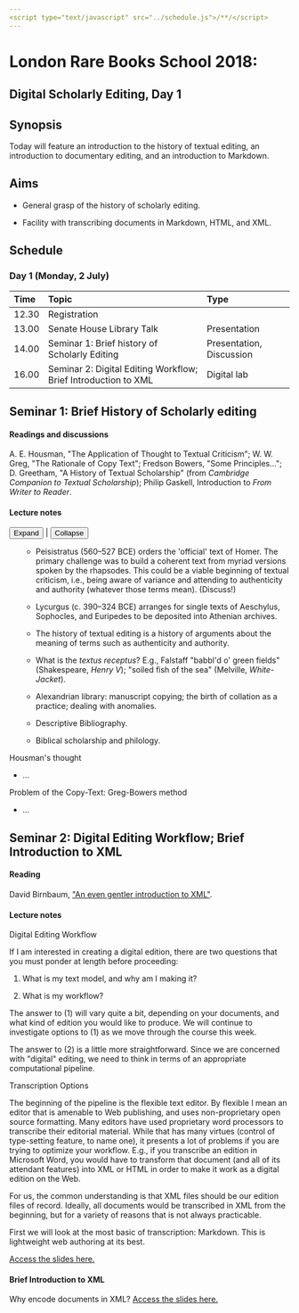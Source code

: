 ```yaml
---
<script type="text/javascript" src="../schedule.js">/**/</script>
---
```

# London Rare Books School 2018:
## Digital Scholarly Editing, Day 1

## Synopsis

Today will feature an introduction to the history of textual editing, an introduction to documentary editing, and an introduction to Markdown.

## Aims

* General grasp of the history of scholarly editing.

* Facility with transcribing documents in Markdown, HTML, and XML.

## Schedule
### Day 1 (Monday, 2 July)

Time     | Topic                               | Type                    |
:--------| :---------------------------------- |:------------------------|
12.30  | Registration                 |             |
13.00  |  Senate House Library Talk | Presentation |
14.00 | Seminar 1: Brief history of Scholarly Editing  | Presentation, Discussion  |
16.00 | Seminar 2: Digital Editing Workflow; Brief Introduction to XML | Digital lab |             |


## Seminar 1: Brief History of Scholarly editing

#### Readings and discussions

A. E. Housman, "The Application of Thought to Textual Criticism"; W. W. Greg, "The Rationale of Copy Text"; Fredson Bowers, "Some Principles..."; D. Greetham, "A History of Textual Scholarship" (from *Cambridge Companion to Textual Scholarship*); Philip Gaskell, Introduction to *From Writer to Reader*.

#### Lecture notes
<span class="buttons"><button class="localExpand">Expand</button> | <button class="localCollapse">Collapse</button></span><ol>

* Peisistratus (560–527 BCE) orders the 'official' text of Homer. The primary challenge was to build a coherent text from myriad versions spoken by the rhapsodes. This could be a viable beginning of textual criticism, i.e., being aware of variance and attending to authenticity and authority (whatever those terms mean). (Discuss!)

* Lycurgus (c. 390–324 BCE) arranges for single texts of Aeschylus, Sophocles, and Euripedes to be deposited into Athenian archives.

* The history of textual editing is a history of arguments about the meaning of terms such as authenticity and authority.

* What is the *textus receptus*? E.g., Falstaff "babbl'd o' green fields" (Shakespeare, *Henry V*); "soiled fish of the sea" (Melville, *White-Jacket*).

* Alexandrian library: manuscript copying; the birth of collation as a practice; dealing with anomalies.

* Descriptive Bibliography.

* Biblical scholarship and philology.

</ol>

Housman's thought

* ...



Problem of the Copy-Text: Greg-Bowers method

* ...



## Seminar 2: Digital Editing Workflow; Brief Introduction to XML

#### Reading
David Birnbaum, ["An even gentler introduction to XML"](http://dh.obdurodon.org/what-is-xml.xhtml).

#### Lecture notes
Digital Editing Workflow

If I am interested in creating a digital edition, there are two questions that you must ponder at length before proceeding:

1. What is my text model, and why am I making it?

2. What is my workflow?

The answer to (1) will vary quite a bit, depending on your documents, and what kind of edition you would like to produce. We will continue to investigate options to (1) as we move through the course this week.

The answer to (2) is a little more straightforward. Since we are concerned with "digital" editing, we need to think in terms of an appropriate computational pipeline.



Transcription Options

 The beginning of the pipeline is the flexible text editor. By flexible I mean an editor that is amenable to Web publishing, and uses non-proprietary open source formatting. Many editors have used proprietary word processors to transcribe their editorial material. While that has many virtues (control of type-setting feature, to name one), it presents a lot of problems if you are trying to optimize your workflow. E.g., if you transcribe an edition in Microsoft Word, you would have to transform that document (and all of its attendant features) into XML or HTML in order to make it work as a digital edition on the Web.

 For us, the common understanding is that XML files should be our edition files of record. Ideally, all documents would be transcribed in XML from the beginning, but for a variety of reasons that is not always practicable.

 First we will look at the most basic of transcription: Markdown. This is lightweight web authoring at its best.

 [Access the slides here.](insert-link)



#### Brief Introduction to XML

Why encode documents in XML? [Access the slides here.](fill-in-link)
